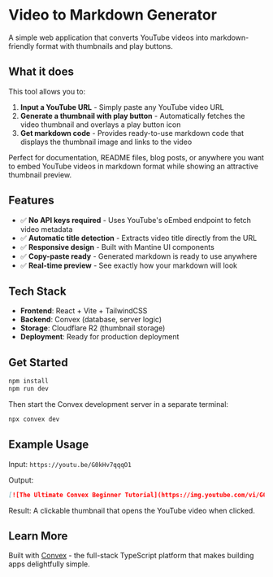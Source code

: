 # Video to Markdown Generator

A simple web application that converts YouTube videos into markdown-friendly format with thumbnails and play buttons.

## What it does

This tool allows you to:
1. **Input a YouTube URL** - Simply paste any YouTube video URL
2. **Generate a thumbnail with play button** - Automatically fetches the video thumbnail and overlays a play button icon
3. **Get markdown code** - Provides ready-to-use markdown code that displays the thumbnail image and links to the video

Perfect for documentation, README files, blog posts, or anywhere you want to embed YouTube videos in markdown format while showing an attractive thumbnail preview.

## Features

- ✅ **No API keys required** - Uses YouTube's oEmbed endpoint to fetch video metadata
- ✅ **Automatic title detection** - Extracts video title directly from the URL
- ✅ **Responsive design** - Built with Mantine UI components
- ✅ **Copy-paste ready** - Generated markdown is ready to use anywhere
- ✅ **Real-time preview** - See exactly how your markdown will look

## Tech Stack

- **Frontend**: React + Vite + TailwindCSS
- **Backend**: Convex (database, server logic)
- **Storage**: Cloudflare R2 (thumbnail storage)
- **Deployment**: Ready for production deployment

## Get Started

```bash
npm install
npm run dev
```

Then start the Convex development server in a separate terminal:
```bash
npx convex dev
```

## Example Usage

Input: `https://youtu.be/G0kHv7qqqO1`

Output:
```markdown
[![The Ultimate Convex Beginner Tutorial](https://img.youtube.com/vi/G0kHv7qqqO1/maxresdefault.jpg)](https://youtu.be/G0kHv7qqqO1)
```

Result: A clickable thumbnail that opens the YouTube video when clicked.

## Learn More

Built with [Convex](https://convex.dev/) - the full-stack TypeScript platform that makes building apps delightfully simple.
